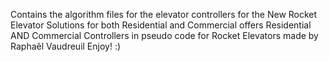 Contains the algorithm files for the elevator controllers for the New Rocket Elevator Solutions for both Residential and Commercial offers
Residential AND Commercial Controllers in pseudo code for Rocket Elevators made by Raphaêl Vaudreuil
Enjoy! :)
